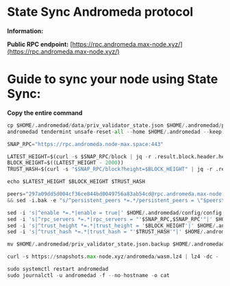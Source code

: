 # State Sync Andromeda protocol 
**Information:**

**Public RPC endpoint:**  [https://rpc.andromeda.max-node.xyz/](https://rpc.andromeda.max-node.xyz/)

# Guide to sync your node using State Sync:
**Copy the entire command**
```python
cp $HOME/.andromedad/data/priv_validator_state.json $HOME/.andromedad/priv_validator_state.json.backup
andromedad tendermint unsafe-reset-all --home $HOME/.andromedad --keep-addr-book

SNAP_RPC="https://rpc.andromeda.node-max.space:443"

LATEST_HEIGHT=$(curl -s $SNAP_RPC/block | jq -r .result.block.header.height)
BLOCK_HEIGHT=$((LATEST_HEIGHT - 2000))
TRUST_HASH=$(curl -s "$SNAP_RPC/block?height=$BLOCK_HEIGHT" | jq -r .result.block_id.hash)

echo $LATEST_HEIGHT $BLOCK_HEIGHT $TRUST_HASH

peers="297a09dd5d004cf36ce844bd0049756a83ab54cd@rpc.andromeda.max-node.xyz:26656" \
&& sed -i.bak -e "s/^persistent_peers *=.*/persistent_peers = \"$peers\"/" $HOME/.andromedad/config/config.toml 

sed -i 's|^enable *=.*|enable = true|' $HOME/.andromedad/config/config.toml
sed -i 's|^rpc_servers *=.*|rpc_servers = "'$SNAP_RPC,$SNAP_RPC'"|' $HOME/.andromedad/config/config.toml
sed -i 's|^trust_height *=.*|trust_height = '$BLOCK_HEIGHT'|' $HOME/.andromedad/config/config.toml
sed -i 's|^trust_hash *=.*|trust_hash = "'$TRUST_HASH'"|' $HOME/.andromedad/config/config.toml

mv $HOME/.andromedad/priv_validator_state.json.backup $HOME/.andromedad/data/priv_validator_state.json

curl -s https://snapshots.max-node.xyz/andromeda/wasm.lz4 | lz4 -dc - | tar -xf - -C $HOME/.andromedad
```

```python
sudo systemctl restart andromedad
sudo journalctl -u andromedad -f --no-hostname -o cat
```

